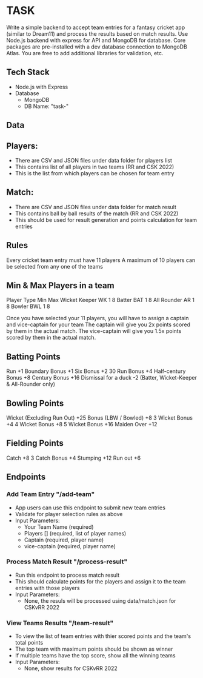 # TASK

Write a simple backend to accept team entries for a fantasy cricket app (similar to Dream11) and process the results based on match results. Use Node.js backend with express for API and MongoDB for database. Core packages are pre-installed with a dev database connection to MongoDB Atlas. You are free to add additional libraries for validation, etc.

## Tech Stack

- Node.js with Express
- Database
  - MongoDB
  - DB Name: "task-"

## Data

## Players:

- There are CSV and JSON files under data folder for players list
- This contains list of all players in two teams (RR and CSK 2022)
- This is the list from which players can be chosen for team entry

## Match:

- There are CSV and JSON files under data folder for match result
- This contains ball by ball results of the match (RR and CSK 2022)
- This should be used for result generation and points calculation for team entries

## Rules

Every cricket team entry must have 11 players
A maximum of 10 players can be selected from any one of the teams

## Min & Max Players in a team

Player Type Min Max
Wicket Keeper WK 1 8
Batter BAT 1 8
All Rounder AR 1 8
Bowler BWL 1 8

Once you have selected your 11 players, you will have to assign a captain and vice-captain for your team
The captain will give you 2x points scored by them in the actual match.
The vice-captain will give you 1.5x points scored by them in the actual match.

## Batting Points

Run +1
Boundary Bonus +1
Six Bonus +2
30 Run Bonus +4
Half-century Bonus +8
Century Bonus +16
Dismissal for a duck -2 (Batter, Wicket-Keeper & All-Rounder only)

## Bowling Points

Wicket (Excluding Run Out) +25
Bonus (LBW / Bowled) +8
3 Wicket Bonus +4
4 Wicket Bonus +8
5 Wicket Bonus +16
Maiden Over +12

## Fielding Points

Catch +8
3 Catch Bonus +4
Stumping +12
Run out +6

## Endpoints

### Add Team Entry "/add-team"

- App users can use this endpoint to submit new team entries
- Validate for player selection rules as above
- Input Parameters:
  - Your Team Name (required)
  - Players [] (required, list of player names)
  - Captain (required, player name)
  - vice-captain (required, player name)

### Process Match Result "/process-result"

- Run this endpoint to process match result
- This should calculate points for the players and assign it to the team entries with those players
- Input Parameters:
  - None, the resuls will be processed using data/match.json for CSKvRR 2022

### View Teams Results "/team-result"

- To view the list of team entries with thier scored points and the team's total points
- The top team with maximum points should be shown as winner
- If multiple teams have the top score, show all the winning teams
- Input Parameters:
  - None, show results for CSKvRR 2022
